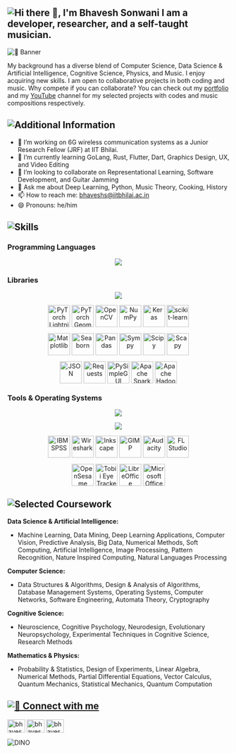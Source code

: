 ## ![Hi there 👋, I'm Bhavesh Sonwani I am a developer, researcher, and a self-taught musician.](https://readme-typing-svg.demolab.com?font=Fira+Code&duration=1000&pause=1000&width=435&lines=Hi+there+%F0%9F%91%8B%2C+I'm+Bhavesh+Sonwani;I+am+a+developer%2C+researcher%2C+and;a+self-taught+musician.)


![🔗 Banner](https://github.com/s10bhavesh/s10bhavesh.github.io/blob/3d2f62428555bb52a1ecbca1b831992e647ae977/images/bhavesh-banner-w-pic.png)


My background has a diverse blend of Computer Science, Data Science & Artificial Intelligence, Cognitive Science, Physics, and Music. I enjoy acquiring new skills. I am open to collaborative projects in both coding and music. Why compete if you can collaborate? You can check out my [portfolio](https://s10bhavesh.github.io "portfolio") and my [YouTube](https://www.youtube.com/@TheSonicBlues999 "youtube-channel") channel for my selected projects with codes and music compositions respectively.


## ![Additional Information](https://readme-typing-svg.demolab.com?font=Fira+Code&duration=2000&pause=1000&width=435&lines=Additional+Information)

- 🔭 I’m working on 6G wireless communication systems as a Junior Research Fellow (JRF) at IIT Bhilai. 
- 🌱 I’m currently learning GoLang, Rust, Flutter, Dart, Graphics Design, UX, and Video Editing 
- 👯 I’m looking to collaborate on Representational Learning, Software Development, and Guitar Jamming 
- 💬 Ask me about Deep Learning, Python, Music Theory, Cooking, History 
- 📫 How to reach me: bhaveshs@iitbhilai.ac.in 
- 😄 Pronouns: he/him 


## ![Skills](https://readme-typing-svg.demolab.com?font=Fira+Code&duration=2000&pause=1000&width=435&lines=Skills)

### **Programming Languages**
<p align="center">
  <a href="https://skillicons.dev">
    <img src="https://skillicons.dev/icons?i=py,matlab,c,cpp,r,octave,fortran,bash,powershell,mysql,flutter,js,html,css,latex&perline=5" />
  </a>
</p>


### **Libraries**
<p align="center">
  <a href="https://skillicons.dev">
    <img src="https://skillicons.dev/icons?i=pytorch,tensorflow,flask,fastapi,sqlite,qt&perline=7" />
  </a>
</p>
<p align="center">
<a href="#" target="blank"><img align="center" src="https://github.com/s10bhavesh/s10bhavesh.github.io/blob/7c79113742f9bddce2eca0cf247fa921c683cacf/icons/pl.png" alt="PyTorch Lightning" height="50" width="50" /></a>
<a href="#" target="blank"><img align="center" src="https://github.com/s10bhavesh/s10bhavesh.github.io/blob/7c79113742f9bddce2eca0cf247fa921c683cacf/icons/pyg.png" alt="PyTorch Geometric" height="50" width="50" /></a>
<a href="#" target="blank"><img align="center" src="https://github.com/s10bhavesh/s10bhavesh.github.io/blob/7c79113742f9bddce2eca0cf247fa921c683cacf/icons/opencv.png" alt="OpenCV" height="50" width="50" /></a>
<a href="#" target="blank"><img align="center" src="https://github.com/s10bhavesh/s10bhavesh.github.io/blob/7c79113742f9bddce2eca0cf247fa921c683cacf/icons/np2.png" alt="NumPy" height="50" width="50" /></a>
<a href="#" target="blank"><img align="center" src="https://github.com/s10bhavesh/s10bhavesh.github.io/blob/7c79113742f9bddce2eca0cf247fa921c683cacf/icons/keras.png" alt="Keras" height="50" width="50" /></a>
<a href="#" target="blank"><img align="center" src="https://github.com/s10bhavesh/s10bhavesh.github.io/blob/7c79113742f9bddce2eca0cf247fa921c683cacf/icons/sklearn.png" alt="scikit-learn" height="50" width="50" /></a>


<p align="center">
<a href="#" target="blank"><img align="center" src="https://github.com/s10bhavesh/s10bhavesh.github.io/blob/2b37e9fbd03a1d68e1e3713cea2874a211f26ecf/icons/matplotlib2.png" alt="Matplotlib" height="50" width="50" /></a>
<a href="#" target="blank"><img align="center" src="https://github.com/s10bhavesh/s10bhavesh.github.io/blob/7c79113742f9bddce2eca0cf247fa921c683cacf/icons/seaborn.svg" alt="Seaborn" height="50" width="50" /></a>
<a href="#" target="blank"><img align="center" src="https://github.com/s10bhavesh/s10bhavesh.github.io/blob/7c79113742f9bddce2eca0cf247fa921c683cacf/icons/pandas.png" alt="Pandas" height="50" width="50" /></a>
<a href="#" target="blank"><img align="center" src="https://github.com/s10bhavesh/s10bhavesh.github.io/blob/7c79113742f9bddce2eca0cf247fa921c683cacf/icons/sympy.png" alt="Sympy" height="50" width="50" /></a>
<a href="#" target="blank"><img align="center" src="https://github.com/s10bhavesh/s10bhavesh.github.io/blob/7c79113742f9bddce2eca0cf247fa921c683cacf/icons/scipy.png" alt="Scipy" height="50" width="50" /></a>
<a href="#" target="blank"><img align="center" src="https://github.com/s10bhavesh/s10bhavesh.github.io/blob/7c79113742f9bddce2eca0cf247fa921c683cacf/icons/scapy.png" alt="Scapy" height="50" width="50" /></a>



<p align="center">
<a href="#" target="blank"><img align="center" src="https://github.com/s10bhavesh/s10bhavesh.github.io/blob/7c79113742f9bddce2eca0cf247fa921c683cacf/icons/json.png" alt="JSON" height="50" width="50" /></a>
<a href="#" target="blank"><img align="center" src="https://github.com/s10bhavesh/s10bhavesh.github.io/blob/7c79113742f9bddce2eca0cf247fa921c683cacf/icons/py_requests.png" alt="Requests" height="50" width="50" /></a>
<a href="#" target="blank"><img align="center" src="https://github.com/s10bhavesh/s10bhavesh.github.io/blob/7c79113742f9bddce2eca0cf247fa921c683cacf/icons/pysimplegui.png" alt="PySimpleGUI" height="50" width="50" /></a>
<a href="#" target="blank"><img align="center" src="https://github.com/s10bhavesh/s10bhavesh.github.io/blob/7c79113742f9bddce2eca0cf247fa921c683cacf/icons/apache_spark.png" alt="Apache Spark" height="50" width="50" /></a>
<a href="#" target="blank"><img align="center" src="https://github.com/s10bhavesh/s10bhavesh.github.io/blob/7c79113742f9bddce2eca0cf247fa921c683cacf/icons/hadoop.png" alt="Apache Hadoop" height="50" width="50" /></a>
<!-- <p align="center"> -->


<!--
<a href="#" target="blank"><img align="center" src="https://github.com/s10bhavesh/s10bhavesh.github.io/blob/7c79113742f9bddce2eca0cf247fa921c683cacf/icons/flask.png" alt="" height="40" width="40" /></a>

<a href="#" target="blank"><img align="center" src="https://github.com/s10bhavesh/s10bhavesh.github.io/blob/7c79113742f9bddce2eca0cf247fa921c683cacf/icons/tf.png" alt="" height="40" width="40" /></a>  

<a href="#" target="blank"><img align="center" src="" alt="" height="50" width="50" /></a>

- Inkscape, Wireshark, OpenSesame, Tobii Eye Tracker, PyGaze, MS Office, LibreOffice, FL Studio, Audacity, GIMP

- PyTorch Lightning, PyTorch Geometric, Keras, OpenCV, DLib, Requests, Sockets, JSON, Scapy, Scikit-learn, Pandas, OS, Matplotlib, Numpy, PyQt5, PySimpleGUI, Scipy, SymPy, Seaborn, PyPhysim, Apache Spark MLlib, Hadoop
-->


### **Tools & Operating Systems**
<p align="center">
  <a href="https://skillicons.dev">
    <img src="https://skillicons.dev/icons?i=vscode,vim,docker,github,git,githubactions&perline=7" />
  </a>
</p>
<p align="center">
  <a href="https://skillicons.dev">
    <img src="https://skillicons.dev/icons?i=linux,nginx,cmake,stackoverflow,svg,blender,raspberrypi&perline=7" />
  </a>
</p>
<p align="center">
<a href="#" target="blank"><img align="center" src="https://github.com/s10bhavesh/s10bhavesh.github.io/blob/c4d191fe65b8f1ec09df00a99e70721f52866d94/icons/spss.jpg" alt="IBM SPSS" height="50" width="50" /></a>
<a href="#" target="blank"><img align="center" src="https://github.com/s10bhavesh/s10bhavesh.github.io/blob/2fb89791f2f1859656cfbf9f224addbf388f64fa/icons/wireshark.png" alt="Wireshark" height="50" width="50" /></a>
<a href="#" target="blank"><img align="center" src="https://github.com/s10bhavesh/s10bhavesh.github.io/blob/2fb89791f2f1859656cfbf9f224addbf388f64fa/icons/inkscape.png" alt="Inkscape" height="50" width="50" /></a>
<a href="#" target="blank"><img align="center" src="https://github.com/s10bhavesh/s10bhavesh.github.io/blob/2fb89791f2f1859656cfbf9f224addbf388f64fa/icons/gimp.png" alt="GIMP" height="50" width="50" /></a>
<a href="#" target="blank"><img align="center" src="https://github.com/s10bhavesh/s10bhavesh.github.io/blob/2fb89791f2f1859656cfbf9f224addbf388f64fa/icons/audacity.png" alt="Audacity" height="50" width="50" /></a>
<a href="#" target="blank"><img align="center" src="https://github.com/s10bhavesh/s10bhavesh.github.io/blob/2fb89791f2f1859656cfbf9f224addbf388f64fa/icons/flstudio.jpeg" alt="FL Studio" height="50" width="50" /></a>


<p align="center">
<a href="#" target="blank"><img align="center" src="https://github.com/s10bhavesh/s10bhavesh.github.io/blob/b1a550b2f5bfed8fe36092bcb60985651b0e6028/icons/opensesame.png" alt="OpenSesame" height="50" width="50" /></a>
<a href="#" target="blank"><img align="center" src="https://github.com/s10bhavesh/s10bhavesh.github.io/blob/2fb89791f2f1859656cfbf9f224addbf388f64fa/icons/tobii.png" alt="Tobii Eye Tracker" height="50" width="50" /></a>
<a href="#" target="blank"><img align="center" src="https://github.com/s10bhavesh/s10bhavesh.github.io/blob/2fb89791f2f1859656cfbf9f224addbf388f64fa/icons/libreoffice.png" alt="LibreOffice" height="50" width="50" /></a>
<a href="#" target="blank"><img align="center" src="https://github.com/s10bhavesh/s10bhavesh.github.io/blob/2fb89791f2f1859656cfbf9f224addbf388f64fa/icons/msoffice.png" alt="Microsoft Office" height="50" width="50" /></a>



## ![Selected Coursework](https://readme-typing-svg.demolab.com?font=Fira+Code&duration=2000&pause=1000&width=435&lines=Selected+Coursework)

**Data Science & Artificial Intelligence:** 

- Machine Learning, Data Mining, Deep Learning Applications, Computer Vision, Predictive Analysis, Big Data, Numerical Methods, Soft Computing, Artificial Intelligence, Image Processing, Pattern Recognition, Nature Inspired Computing, Natural Languages Processing

**Computer Science:** 

- Data Structures & Algorithms, Design & Analysis of Algorithms, Database Management Systems, Operating Systems, Computer Networks, Software Engineering, Automata Theory, Cryptography

**Cognitive Science:** 

- Neuroscience, Cognitive Psychology, Neurodesign, Evolutionary Neuropsychology, Experimental Techniques in Cognitive Science, Research Methods

**Mathematics & Physics:** 

- Probability & Statistics, Design of Experiments, Linear Algebra, Numerical Methods, Partial Differential Equations, Vector Calculus, Quantum Mechanics, Statistical Mechanics, Quantum Computation

<!--
## Language Stats
[![Top Langs](https://github-readme-stats.vercel.app/api/top-langs/?username=s10bhavesh&layout=donut-vertical)](https://github.com/s10bhavesh/github-readme-stats)
-->

## [![🔗 Connect with me](https://readme-typing-svg.demolab.com?font=Fira+Code&pause=1000&width=435&lines=Connect+with+me)](https://git.io/typing-svg)
<p align="left">
<a href="https://www.linkedin.com/in/bhavesh-sonwani-85415015/" target="blank"><img align="center" src="https://github.com/s10bhavesh/s10bhavesh.github.io/blob/8585ddae42f1e266ab02786f3feb2aa424fde6a4/icons/linkedin.png" alt="bhavesh-linkedin" height="30" width="40" /></a>
<a href="https://s10bhavesh.github.io/" target="blank"><img align="center" src="https://github.com/s10bhavesh/s10bhavesh.github.io/blob/c4d191fe65b8f1ec09df00a99e70721f52866d94/icons/portfolio_w.png" alt="bhavesh-portfolio" height="30" width="40" /></a>
<a href="https://www.youtube.com/@TheSonicBlues999" target="blank"><img align="center" src="https://github.com/s10bhavesh/s10bhavesh.github.io/blob/8585ddae42f1e266ab02786f3feb2aa424fde6a4/icons/yt-full.png" alt="bhavesh-youtube" height="30" width="40" /></a>



<!-- 
[<img src='https://cdn.jsdelivr.net/npm/simple-icons@3.0.1/icons/github.svg' alt='github' height='40'>](https://github.com/https://github.com/s10bhavesh)  [<img src='https://cdn.jsdelivr.net/npm/simple-icons@3.0.1/icons/linkedin.svg' alt='linkedin' height='40'>](https://www.linkedin.com/in/https://www.linkedin.com/in/bhavesh-sonwani-85415015//)  [<img src='https://cdn.jsdelivr.net/npm/simple-icons@3.0.1/icons/youtube.svg' alt='YouTube' height='40'>](https://www.youtube.com/channel/https://www.youtube.com/@TheSonicBlues999)  [<img src='https://cdn.jsdelivr.net/npm/simple-icons@3.0.1/icons/icloud.svg' alt='website' height='40'>](https://s10bhavesh.github.io)  
-->

![DINO](https://github.com/s10bhavesh/s10bhavesh.github.io/blob/44248f6de489e5b2c7ba15f8bfdddc211b793183/images/dino_bhavesh.gif )

